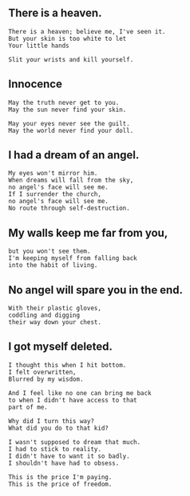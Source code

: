 ## There is a heaven.
```
There is a heaven; believe me, I've seen it.
But your skin is too white to let
Your little hands

Slit your wrists and kill yourself.
```
## Innocence
```
May the truth never get to you.
May the sun never find your skin.

May your eyes never see the guilt.
May the world never find your doll.
```
## I had a dream of an angel.

```
My eyes won't mirror him.
When dreams will fall from the sky,
no angel's face will see me.
If I surrender the church,
no angel's face will see me.
No route through self-destruction.
```

## My walls keep me far from you,
```
but you won't see them.
I'm keeping myself from falling back
into the habit of living.
```



## No angel will spare you in the end.
```
With their plastic gloves,
coddling and digging
their way down your chest.
```
## I got myself deleted.
```
I thought this when I hit bottom.
I felt overwritten, 
Blurred by my wisdom.

And I feel like no one can bring me back
to when I didn't have access to that
part of me.

Why did I turn this way?
What did you do to that kid?

I wasn't supposed to dream that much.
I had to stick to reality.
I didn't have to want it so badly.
I shouldn't have had to obsess.

This is the price I'm paying.
This is the price of freedom.
```
